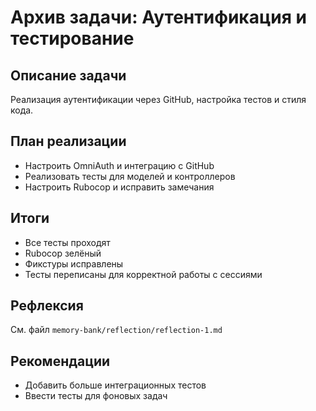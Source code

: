 # Архив задачи: Аутентификация и тестирование

## Описание задачи
Реализация аутентификации через GitHub, настройка тестов и стиля кода.

## План реализации
- Настроить OmniAuth и интеграцию с GitHub
- Реализовать тесты для моделей и контроллеров
- Настроить Rubocop и исправить замечания

## Итоги
- Все тесты проходят
- Rubocop зелёный
- Фикстуры исправлены
- Тесты переписаны для корректной работы с сессиями

## Рефлексия
См. файл `memory-bank/reflection/reflection-1.md`

## Рекомендации
- Добавить больше интеграционных тестов
- Ввести тесты для фоновых задач 